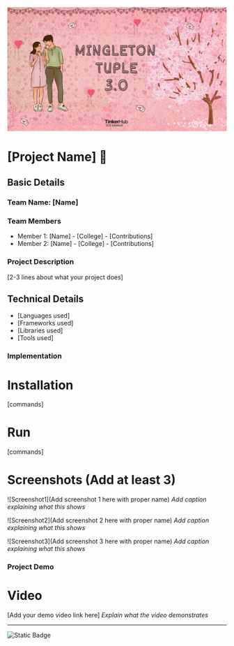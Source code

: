 <img width="1280" alt="readme-banner" src="https://github.com/Sanjeeb-J/Mingleton/blob/main/img/Mingleton.jpg">

# [Project Name] 🎯

## Basic Details

### Team Name: [Name]

### Team Members

- Member 1: [Name] - [College] - [Contributions]
- Member 2: [Name] - [College] - [Contributions]

### Project Description

[2-3 lines about what your project does]

## Technical Details

- [Languages used]
- [Frameworks used]
- [Libraries used]
- [Tools used]

### Implementation

# Installation

[commands]

# Run

[commands]

# Screenshots (Add at least 3)

![Screenshot1](Add screenshot 1 here with proper name)
_Add caption explaining what this shows_

![Screenshot2](Add screenshot 2 here with proper name)
_Add caption explaining what this shows_

![Screenshot3](Add screenshot 3 here with proper name)
_Add caption explaining what this shows_

### Project Demo

# Video

[Add your demo video link here]
_Explain what the video demonstrates_

---

![Static Badge](https://img.shields.io/badge/TinkerHub-24?color=%23000000&link=https%3A%2F%2Fwww.tinkerhub.org%2F)
